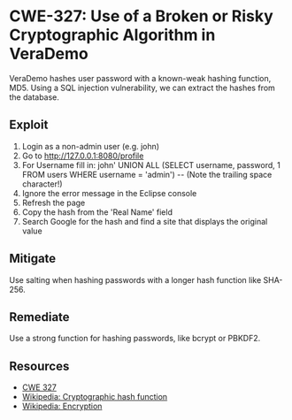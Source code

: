 # CWE-327: Use of a Broken or Risky Cryptographic Algorithm in VeraDemo

VeraDemo hashes user password with a known-weak hashing function, MD5.
Using a SQL injection vulnerability, we can extract the hashes from the database.

## Exploit

1. Login as a non-admin user (e.g. john)
2. Go to http://127.0.0.1:8080/profile
3. For Username fill in: john' UNION ALL (SELECT username, password, 1 FROM users WHERE username = 'admin') --
   (Note the trailing space character!)
4. Ignore the error message in the Eclipse console
5. Refresh the page
6. Copy the hash from the 'Real Name' field
7. Search Google for the hash and find a site that displays the original value

## Mitigate

Use salting when hashing passwords with a longer hash function like SHA-256.

## Remediate

Use a strong function for hashing passwords, like bcrypt or PBKDF2.

## Resources

- [CWE 327](https://cwe.mitre.org/data/definitions/327.html)
- [Wikipedia: Cryptographic hash function](https://en.wikipedia.org/wiki/Cryptographic_hash_function)
- [Wikipedia: Encryption](https://en.wikipedia.org/wiki/Encryption)
